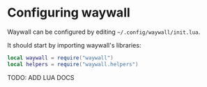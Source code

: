 # Configuring waywall

Waywall can be configured by editing `~/.config/waywall/init.lua`.

It should start by importing waywall's libraries:
```lua
local waywall = require("waywall")
local helpers = require("waywall.helpers")
```

TODO: ADD LUA DOCS